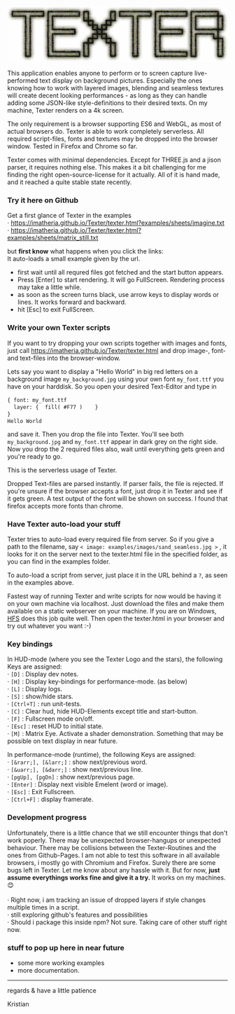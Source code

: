 

![TEXTER](https://github.com/imatheria/Texter/blob/main/images/texter_inv.jpg)


This application enables anyone to perform or to screen capture live-performed text display on background pictures. Especially the ones knowing how to work with layered images, blending and seamless textures will create decent looking performances - as long as they can handle adding some JSON-like style-definitions to their desired texts. On my machine, Texter renders on a 4k screen.

The only requirement is a browser supporting ES6 and WebGL, as most of actual browsers do. Texter is able to work completely serverless. All required script-files, fonts and textures may be dropped into the browser window. Tested in Firefox and Chrome so far.

Texter comes with minimal dependencies. Except for THREE.js and a jison parser, it requires nothing else. This makes it a bit challenging for me finding the right open-source-license for it actually. All of it is hand made, and it reached a quite stable state recently.


### Try it here on Github

Get a first glance of Texter in the examples<br>
 · https://imatheria.github.io/Texter/texter.html?examples/sheets/imagine.txt<br>
 · https://imatheria.github.io/Texter/texter.html?examples/sheets/matrix_still.txt<br>
 
but **first know** what happens when you click the links:<br>
It auto-loads a small example given by the url. 
 - first wait until all requred files got fetched and the start button appears.
 - Press \[Enter\] to start rendering.
It will go FullScreen. Rendering process may take a little while.
 - as soon as the screen turns black, use arrow keys to display words or lines. It works forward and backward.
 - hit \[Esc\] to exit FullScreen.

### Write your own Texter scripts

If you want to try dropping your own scripts together with images and fonts, just call https://imatheria.github.io/Texter/texter.html and drop image-, font- and text-files into the browser-window.

Lets say you want to display a "Hello World" in big red letters on a background image `my_background.jpg` using your own font `my_font.ttf` you have on your harddisk. So you open your desired Text-Editor and type in 
```< image: my_background.jpg >
{ font: my_font.ttf
  layer: {  fill( #F77 )    }
}
Hello World
```

and save it. Then you drop the file into Texter. You'll see both `my_background.jpg` and `my_font.ttf` appear in dark grey on the right side. Now you drop the 2 required files also, wait until everything gets green and you're ready to go.

This is the serverless usage of Texter.

Dropped Text-files are parsed instantly. If parser fails, the file is rejected. If you're unsure if the browser accepts a font, just drop it in Texter and see if it gets green. A test output of the font will be shown on success. I found that firefox accepts more fonts than chrome.

### Have Texter auto-load your stuff

Texter tries to auto-load every required file from server. So if you give a path to the filename,  say `< image: examples/images/sand_seamless.jpg >` , it looks for it on the server next to the texter.html file in the specified folder, as you can find in the examples folder. 

To auto-load a script from server, just place it in the URL behind a `?`, as seen in the examples above.

Fastest way of running Texter and write scripts for now would be having it on your own machine via localhost. Just download the files and make them available on a static webserver on your machine. If you are on Windows, [HFS](http://www.rejetto.com/hfs/) does this job quite well. Then open the texter.html in your browser and try out 
whatever you want :-)

### Key bindings

In HUD-mode (where you see the Texter Logo and the stars), the following Keys are assigned:
<br>· `[D]` : Display dev notes.
<br>· `[H]` : Display key-bindings for performance-mode. (as below)
<br>· `[L]` : Display logs.
<br>· `[S]` : show/hide stars.
<br>· `[Ctrl+T]` : run unit-tests.
<br>· `[C]` : Clear hud, hide HUD-Elements except title and start-button.
<br>· `[F]` : Fullscreen mode on/off.
<br>· `[Esc]` : reset HUD to initial state.
<br>· `[M]` : Matrix Eye. Activate a shader demonstration. Something that may be possible on text display in near future.

In performance-mode (runtime), the following Keys are assigned:
<br>· `[&rarr;], [&larr;]` : show next/previous word.
<br>· `[&uarr;], [&darr;]` : show next/previous line.
<br>· `[pgUp], [pgDn]` : show next/previous page.
<br>· `[Enter]` : Display next visible Emelent (word or image).
<br>· `[Esc]` : Exit Fullscreen.
<br>· `[Ctrl+F]` : display framerate.

### Development progress

Unfortunately, there is a little chance that we still encounter things that don't work poperly. There may be unexpected browser-hangups or unexpected behaviour. There may be collisions between the Texter-Routines and the ones from Github-Pages. I am not able to test this software in all available browsers, i mostly go with Chromium and Firefox. Surely there are some bugs left in Texter. Let me know about any hassle with it. But for now, **just assume everythings works fine and give it a try.** It works on my machines. :blush:<br>
<br>
· Right now, i am tracking an issue of dropped layers if style changes multiple times in a script.<br>
· still exploring github's features and possibilities<br>
· Should i package this inside npm? Not sure. Taking care of other stuff right now.<br>


### stuff to pop up here in near future

* some more working examples
* more documentation.


---

regards & have a little patience

Kristian
